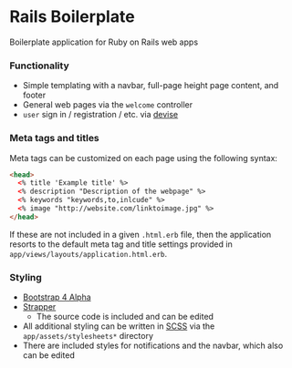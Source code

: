 # Rails Boilerplate
Boilerplate application for Ruby on Rails web apps

### Functionality
* Simple templating with a navbar, full-page height page content, and footer
* General web pages via the `welcome` controller
* `user` sign in / registration / etc. via [devise](https://github.com/plataformatec/devise)

### Meta tags and titles
Meta tags can be customized on each page using the following syntax:
```html
<head>
  <% title 'Example title' %>
  <% description "Description of the webpage" %>
  <% keywords "keywords,to,inlcude" %>
  <% image "http://website.com/linktoimage.jpg" %>
</head>
```
If these are not included in a given `.html.erb` file, then the application resorts to the default meta tag and title settings provided in `app/views/layouts/application.html.erb`.

### Styling
* [Bootstrap 4 Alpha](https://v4-alpha.getbootstrap.com/getting-started/introduction/)
* [Strapper](https://github.com/ccabo1/strapper)
  * The source code is included and can be edited
* All additional styling can be written in [SCSS](http://sass-lang.com/) via the `app/assets/stylesheets*` directory
* There are included styles for notifications and the navbar, which also can be edited
